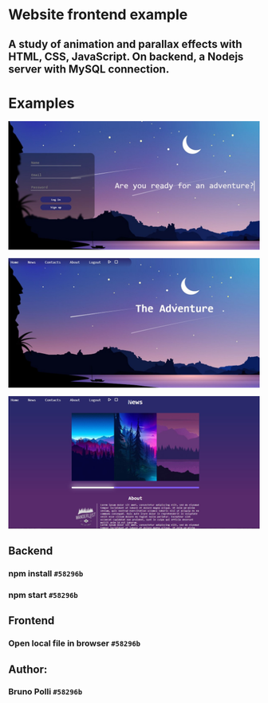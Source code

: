 # Website frontend example
## A study of animation and parallax effects with HTML, CSS, JavaScript. On backend, a Nodejs server with MySQL connection.

# Examples
![Login_Page](frontend/assets/examples/login_page.jpg)

![Home_Page](frontend/assets/examples/home_page.jpg)

![Home_Page_Section](frontend/assets/examples/home_page_section.jpg)

## Backend
### npm install `#58296b`

### npm start `#58296b`

## Frontend
### Open local file in browser `#58296b`


## Author:
### Bruno Polli `#58296b`